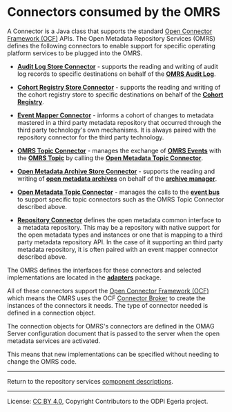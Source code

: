 <!-- SPDX-License-Identifier: CC-BY-4.0 -->
<!-- Copyright Contributors to the ODPi Egeria project 2019. -->

# Connectors consumed by the OMRS

A Connector is a Java class that supports the standard [Open Connector Framework (OCF)](https://egeria-project.org/frameworks/ocf/overview) APIs.
The Open Metadata Repository Services (OMRS) defines the following connectors to enable
support for specific operating platform services to be plugged into the OMRS.

* **[Audit Log Store Connector](https://egeria-project.org/concepts/audit-log-store-connector)** - supports the reading and writing of
audit log records to specific destinations on behalf of the **[OMRS Audit Log](https://egeria-project.org/concepts/audit-log)**.

* **[Cohort Registry Store Connector](https://egeria-project.org/concepts/cohort-registry-store-connector)** - supports the
reading and writing of the cohort registry store to specific destinations on behalf of
the **[Cohort Registry](https://egeria-project.org/concepts/cohort-registry)**.

* **[Event Mapper Connector](https://egeria-project.org/concepts/event-mapper-connector)** - informs a cohort
of changes to metadata mastered in a third party metadata repository that
occurred through the third party technology's own mechanisms.
It is always paired with the repository connector for
the third party technology.

* **[OMRS Topic Connector](omrs-topic-connector.md)** - manages the exchange 
of **[OMRS Events](../../event-descriptions/README.md)** with
the **[OMRS Topic](../../omrs-event-topic.md)** by calling
the **[Open Metadata Topic Connector](https://egeria-project.org/concepts/open-metadata-topic-connector)**.

* **[Open Metadata Archive Store Connector](https://egeria-project.org/concepts/open-metadata-archive-store-connector)** - supports the
reading and writing of **[open metadata archives](https://egeria-project.org/concepts/open-metadata-archive)**
on behalf of the **[archive manager](../archive-manager.md)**.

* **[Open Metadata Topic Connector](https://egeria-project.org/concepts/open-metadata-topic-connector.md)** - manages
the calls to the **[event bus](https://egeria-project.org/concepts/event-bus)** to support
specific topic connectors such as the OMRS Topic Connector described above.

* **[Repository Connector](https://egeria-project.org/concepts/repository-connector)** defines the open metadata common interface
to a metadata repository.  This may be a repository with
native support for the open metadata types and instances or
one that is mapping to a third party metadata repository API.
In the case of it supporting an third party metadata repository,
it is often paired with an event mapper connector described above.

The OMRS defines the interfaces for these connectors and selected implementations
are located in the **[adapters](../../../../adapters/open-connectors/repository-services-connectors)** package.

All of these connectors support
the [Open Connector Framework (OCF)](https://egeria-project.org/frameworks/ocf/overview)
which means the OMRS uses the 
OCF [Connector Broker](https://egeria-project.org/concepts/connector-broker)
to create the instances of the connectors it needs.
The type of connector needed is defined in a connection object.

The connection objects for OMRS's connectors are defined in the
OMAG Server configuration document that is passed to the
server when the open metadata services are activated.

This means that new implementations can be specified without needing
to change the OMRS code.

----
Return to the repository services [component descriptions](..).

----
License: [CC BY 4.0](https://creativecommons.org/licenses/by/4.0/),
Copyright Contributors to the ODPi Egeria project.
